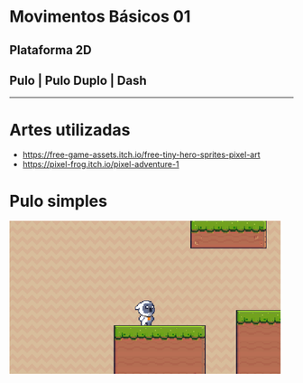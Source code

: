 # Movimentos Básicos 01
## Plataforma 2D
## Pulo | Pulo Duplo | Dash
---
# Artes utilizadas
- https://free-game-assets.itch.io/free-tiny-hero-sprites-pixel-art
- https://pixel-frog.itch.io/pixel-adventure-1

# Pulo simples
![Alt Text](https://github.com/muriloms/game-basic-movement-01/blob/master/gifts/SimpleJump.gif)
